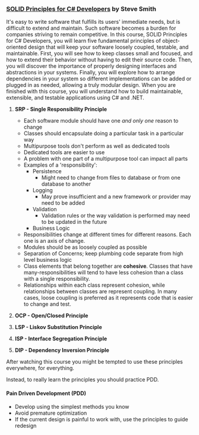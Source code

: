 ### [SOLID Principles for C# Developers](https://app.pluralsight.com/library/courses/csharp-solid-principles/table-of-contents) by Steve Smith

It's easy to write software that fulfills its users' immediate needs, but is difficult to extend and maintain. Such software becomes a burden for companies striving to remain competitive. In this course, SOLID Principles for C# Developers, you will learn five fundamental principles of object-oriented design that will keep your software loosely coupled, testable, and maintainable. First, you will see how to keep classes small and focused, and how to extend their behavior without having to edit their source code. Then, you will discover the importance of properly designing interfaces and abstractions in your systems. Finally, you will explore how to arrange dependencies in your system so different implementations can be added or plugged in as needed, allowing a truly modular design. When you are finished with this course, you will understand how to build maintainable, extensible, and testable applications using C# and .NET.

1. **SRP - Single Responsibility Principle**
   - Each software module should have one *and only one* reason to change
   - Classes should encapsulate doing a particular task in a particular way
   - Multipurpose tools don't perform as well as dedicated tools
   - Dedicated tools are easier to use
   - A problem with one part of a multipurpose tool can impact all parts
   - Examples of a 'responsibility':
     - Persistence
       - Might need to change from files to database or from one database to another
     - Logging
       - May prove insufficient and a new framework or provider may need to be added
     - Validation
       - Validation rules or the way validation is performed may need to be updated in the future
     - Business Logic
   - Responsibilities change at different times for different reasons. Each one is an axis of change.
   - Modules should be as loosely coupled as possible
   - Separation of Concerns; keep plumbing code separate from high level business logic
   - Class elements that belong together are **cohesive**. Classes that have many-responsibilities will tend to have less cohesion than a class with a single responsibility.
   - Relationships within each class represent cohesion, while relationships between classes are represent coupling. In many cases, loose coupling is preferred as it represents code that is easier to change and test.
   

2. **OCP - Open/Closed Principle**
3. **LSP - Liskov Substitution Principle**
4. **ISP - Interface Segregation Principle**
5. **DIP - Dependency Inversion Principle**

After watching this course you might be tempted to use these principles everywhere, for everything.

Instead, to really learn the principles you should practice PDD.

#### Pain Driven Development (PDD)

- Develop using the simplest methods you know
- Avoid premature optimization
- If the current design is painful to work with, use the principles to guide redesign